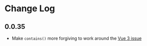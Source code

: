 # Change Log

## 0.0.35

- Make `contains()` more forgiving to work around the [Vue 3 issue](https://github.com/vuejs/core/issues/8444)
